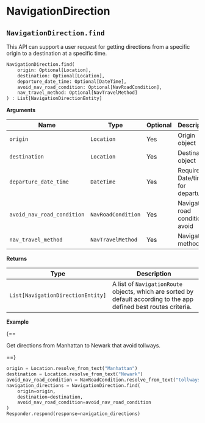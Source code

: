 # NavigationDirection

## `NavigationDirection.find`

This API can support a user request for getting directions from a specific origin to a destination at a specific time.

``` py
NavigationDirection.find(
    origin: Optional[Location],
    destination: Optional[Location],
    departure_date_time: Optional[DateTime],
    avoid_nav_road_condition: Optional[NavRoadCondition],
    nav_travel_method: Optional[NavTravelMethod]
) : List[NavigationDirectionEntity]
```

**Arguments**

| Name          | Type          | Optional    | Description                              |
| ------------- | ------------- | ----------- | --------------------------------------- |
| `origin`      | `Location`    | Yes         | Origin object                            |
| `destination` | `Location`    | Yes         | Destination object                       |
| `departure_date_time`   | `DateTime`    | Yes        | Required Date/time for departure    |
| `avoid_nav_road_condition` | `NavRoadCondition` | Yes | Navigation road condition to avoid |
| `nav_travel_method` | `NavTravelMethod` | Yes | Navigation method |

**Returns**

| Type          | Description       |
| ------------- | ----------------- |
| `List[NavigationDirectionEntity]`    | A list of `NavigationRoute` objects, which are sorted by default according to the app defined best routes criteria. |

**Example**

{==

Get directions from Manhattan to Newark that avoid tollways.

==}

``` py
origin = Location.resolve_from_text("Manhattan")
destination = Location.resolve_from_text("Newark")
avoid_nav_road_condition = NavRoadCondition.resolve_from_text("tollways")
navigation_directions = NavigationDirection.find(
    origin=origin, 
    destination=destination, 
    avoid_nav_road_condition=avoid_nav_road_condition
)
Responder.respond(response=navigation_directions)
```
